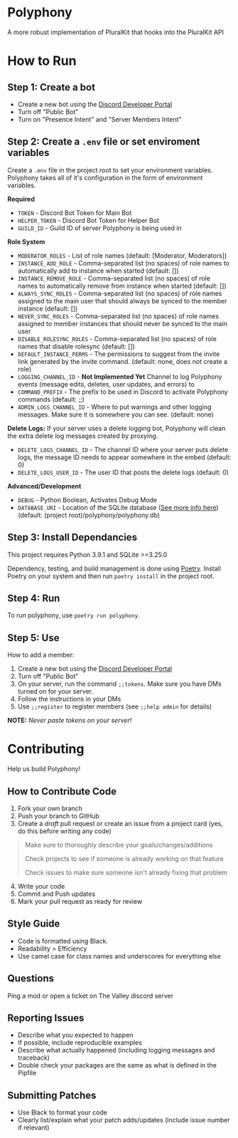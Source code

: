 # Polyphony
A more robust implementation of PluralKit that hooks into the PluralKit API

# How to Run
## Step 1: Create a bot
- Create a new bot using the [Discord Developer Portal](https://discord.com/developers/applications)
- Turn off "Public Bot"
- Turn on "Presence Intent" and "Server Members Intent"

## Step 2: Create a `.env` file or set enviroment variables
Create a `.env` file in the project root to set your environment variables. Polyphony takes all of it's configuration in the form of environment variables.

**Required**
- `TOKEN` - Discord Bot Token for Main Bot
- `HELPER_TOKEN` - Discord Bot Token for Helper Bot
- `GUILD_ID` - Guild ID of server Polyphony is being used in

**Role System**
- `MODERATOR_ROLES` - List of role names (default: [Moderator, Moderators])
- `INSTANCE_ADD_ROLE` - Comma-separated list (no spaces) of role names to automatically add to instance when started (default: [])
- `INSTANCE_REMOVE_ROLE` - Comma-separated list (no spaces) of role names to automatically remove from instance when started (default: [])
- `ALWAYS_SYNC_ROLES` - Comma-separated list (no spaces) of role names assigned to the main user that should always be synced to the member instance (default: [])
- `NEVER_SYNC_ROLES` - Comma-separated list (no spaces) of role names assigned to member instances that should never be synced to the main user
- `DISABLE_ROLESYNC_ROLES` - Comma-separated list (no spaces) of role names that disable rolesync (default: [])
- `DEFAULT_INSTANCE_PERMS` - The permissions to suggest from the invite link generated by the invite command. (default: none, does not create a role)
- `LOGGING_CHANNEL_ID` - **Not Implemented Yet** Channel to log Polyphony events (message edits, deletes, user updates, and errors) to
- `COMMAND_PREFIX` - The prefix to be used in Discord to activate Polyphony commands (default: ;;)
- `ADMIN_LOGS_CHANNEL_ID` - Where to put warnings and other logging messages. Make sure it is somewhere you can see. (default: none)

**Delete Logs:** If your server uses a delete logging bot, Polyphony will clean the extra delete log messages created by proxying.
- `DELETE_LOGS_CHANNEL_ID` - The channel ID where your server puts delete logs, the message ID needs to appear somewhere in the embed (default: 0)
- `DELETE_LOGS_USER_ID` - The user ID that posts the delete logs (default: 0)

**Advanced/Development**
- `DEBUG` - Python Boolean, Activates Debug Mode
- `DATABASE_URI` - Location of the SQLite database ([See more info here](https://docs.python.org/3/library/sqlite3.html)) (default: (project root)/polyphony/polyphony.db)

## Step 3: Install Dependancies
This project requires Python 3.9.1 and SQLite >=3.25.0 

Dependency, testing, and build management is done using [Poetry](https://python-poetry.org/). Install Poetry on your system and then run `poetry install` in the project root.

## Step 4: Run
To run polyphony, use `poetry run polyphony`.

## Step 5: Use
How to add a member:
1. Create a new bot using the [Discord Developer Portal](https://discord.com/developers/applications)
2. Turn off "Public Bot"
3. On your server, run the command `;;tokens`. Make sure you have DMs turned on for your server.
4. Follow the instructions in your DMs
5. Use `;;register` to register members (see `;;help admin` for details)

**NOTE:** *Never paste tokens on your server!*

# Contributing
Help us build Polyphony!

## How to Contribute Code
1. Fork your own branch
2. Push your branch to GitHub
3. Create a *draft* pull request or create an issue from a project card (yes, do this before writing any code)
  > Make sure to thoroughly describe your goals/changes/additions
  >
  > Check projects to see if someone is already working on that feature
  >
  > Check issues to make sure someone isn't already fixing that problem
4. Write your code
5. Commit and Push updates
6. Mark your pull request as ready for review

## Style Guide
- Code is formatted using Black.
- Readability > Efficiency
- Use camel case for class names and underscores for everything else

## Questions
Ping a mod or open a ticket on The Valley discord server

## Reporting Issues
- Describe what you expected to happen
- If possible, include reproducible examples
- Describe what actually happened (including logging messages and traceback)
- Double check your packages are the same as what is defined in the Pipfile

## Submitting Patches
- Use Black to format your code
- Clearly list/explain what your patch adds/updates (include issue number if relevant)
